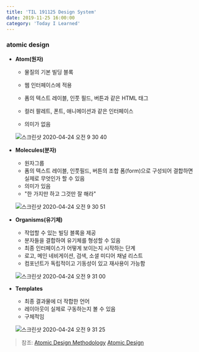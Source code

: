 ```yaml
---
title: 'TIL 191125 Design System'
date: 2019-11-25 16:00:00
category: 'Today I Learned'
---
```


### atomic design

- **Atom(원자)**

  - 물질의 기본 빌딩 블록
  - 웹 인터페이스에 적용
  - 폼의 텍스트 레이블, 인풋 필드, 버튼과 같은 HTML 태그

  - 컬러 팔레트, 폰트, 애니메이션과 같은 인터페이스
  - 의미가 없음

  ![스크린샷 2020-04-24 오전 9 30 40](https://user-images.githubusercontent.com/36187948/80162471-69bed680-860e-11ea-9bd9-229d703e20ca.png)

- **Molecules(분자)**

  - 원자그룹
  - 폼의 텍스트 레이블, 인풋필드, 버튼의 조합 폼(form)으로 구성되어 결합하면 실제로 무엇인가 할 수 있음
  - 의미가 있음
  - "한 가지만 하고 그것만 잘 해라"

  ![스크린샷 2020-04-24 오전 9 30 51](https://user-images.githubusercontent.com/36187948/80162563-a4c10a00-860e-11ea-87ca-9778d76d35e3.png)

- **Organisms(유기체)**

  - 작업할 수 있는 빌딩 블록을 제공
  - 분자들을 결합하여 유기체를 형성할 수 있음
  - 최종 인터페이스가 어떻게 보이는지 시작하는 단계
  - 로고, 메인 네비게이션, 검색, 소셜 미디어 채널 리스트
  - 컴포넌트가 독립적이고 기동성이 있고 재사용이 가능함

  ![스크린샷 2020-04-24 오전 9 31 00](https://user-images.githubusercontent.com/36187948/80162466-67f51300-860e-11ea-939d-ef3253690dce.png)

- **Templates**

  - 최종 결과물에 더 작합한 언어
  - 레이아웃이 실제로 구동하는지 볼 수 있음
  - 구체적임

  ![스크린샷 2020-04-24 오전 9 31 25](https://user-images.githubusercontent.com/36187948/80162488-74796b80-860e-11ea-8446-a82b27b48867.png)

> 참조: [Atomic Design Methodology](http://atomicdesign.bradfrost.com/chapter-2/) [Atomic Design](https://brunch.co.kr/@ultra0034/63)